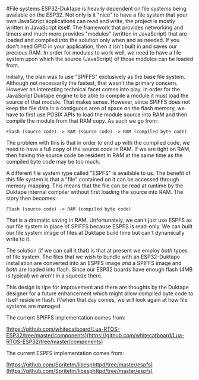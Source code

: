 #File systems
ESP32-Duktape is heavily dependent on file systems being available on the ESP32.  Not only
is it "nice" to have a file system that your own JavaScript applications can read and write,
the project is mostly written in JavaScript itself.  The framework that provides networking
and timers and much more provides "modules" (written in JavaScript) that are loaded and
compiled into the solution only when and as needed.  If you don't need GPIO in your application,
then it isn't built in and saves our precious RAM.  In order for modules to work well, we need
to have a file system upon which the source (JavaScript) of those modules can be loaded from.

Initially, the plan was to use "SPIFFS" exclusively as the base file system.  Although not
necessarily the fastest, that wasn't the primary concern.  However an interesting technical
facet comes into play.  In order for the JavaScript Duktape engine to be able to compile a module
it must load the source of that module.  That makes sense.  However, since SPIFFS does not keep
the file data in a contiguous area of space on the flash memory, we have to first use POSIX
APIs to load the module source into RAM and then compile the module from that RAM copy.  As
such we go from:

```
Flash (source code) -> RAM (source code) -> RAM (compiled byte code)
```

The problem with this is that in order to end up with the compiled code, we need to have a
full copy of the source code in RAM.  If we are tight on RAM, then having the source code
be resident in RAM at the same time as the compiled byte code may be too much.

A different file system type called "ESPFS" is available to us.  The benefit of this file system
is that a "file" contained on it can be accessed through memory mapping.  This means that the
file can be read at runtime by the Duktape internal compiler without first loading
the source into RAM.  The story then becomes:

```
Flash (source code) -> RAM (compiled byte code)
```

That is a dramatic saving in RAM.  Unfortunately, we can't just use ESPFS as our file
system in place of SPIFFS because ESPFS is read-only.  We can built our file system image
of files at Duktape build time but can't dynamically write to it.

The solution (if we can call it that) is that at present we employ *both* types of file system.
The files that we wish to bundle with an ESP32-Duktape installation are converted into
an ESPFS image *and* a SPIFFS image and *both* are loaded into flash.  Since our ESP32 boards
have enough flash (4MB is typical) we aren't in a squeeze there.

This design is ripe for improvement and there are thoughts by the Duktape designer for a future
enhancement which might allow compiled byte code to itself reside in flash.  If/when that day
comes, we will look again at how file systems are managed. 

The current SPIFFS implementation comes from:

[https://github.com/whitecatboard/Lua-RTOS-ESP32/tree/master/components](https://github.com/whitecatboard/Lua-RTOS-ESP32/tree/master/components)

The current ESPFS implementation comes from:

[https://github.com/Spritetm/libesphttpd/tree/master/espfs](https://github.com/Spritetm/libesphttpd/tree/master/espfs)